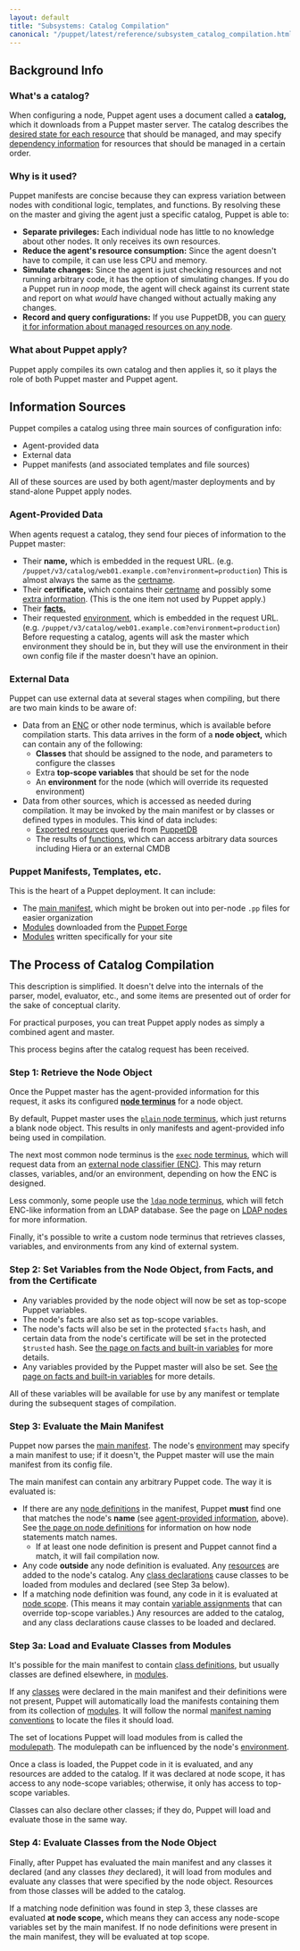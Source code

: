 ```yaml
---
layout: default
title: "Subsystems: Catalog Compilation"
canonical: "/puppet/latest/reference/subsystem_catalog_compilation.html"
---
```


[environment]: ./environments.html
[certname]: ./config_important_settings.html#basics
[resource_declaration]: ./lang_resources.html
[relationships]: ./lang_relationships.html
[cert_extensions]: ./ssl_attributes_extensions.html
[facts]: ./lang_facts_and_builtin_vars.html
[enc]: /guides/external_nodes.html
[exported resources]: ./lang_exported.html
[puppetdb]: {{puppetdb}}/
[functions]: ./lang_functions.html
[main manifest]: ./dirs_manifest.html
[modules]: ./modules_fundamentals.html
[node terminus]: ./configuration.html#nodeterminus
[plain_node]: ./indirection.html#plain-terminus
[exec_node]: ./indirection.html#exec-terminus
[ldap_node]: ./indirection.html#ldap-terminus
[ldap_guide]: /guides/ldap_nodes.html
[trusted_on]: ./config_important_settings.html#getting-new-features-early
[facts_builtin]: ./lang_facts_and_builtin_vars.html
[node definitions]: ./lang_node_definitions.html
[agent_provided]: #agent-provided-data
[resources]: ./lang_resources.html
[class declarations]: ./lang_classes.html#declaring-classes
[node scope]: ./lang_scope.html#node-scope
[variables]: ./lang_variables.html
[class definitions]: ./lang_classes.html#defining-classes
[classes]: ./lang_classes.html
[manifest naming conventions]: ./modules_fundamentals.html#manifests
[modulepath]: ./dirs_modulepath.html

Background Info
-----

### What's a catalog?

When configuring a node, Puppet agent uses a document called a **catalog,** which it downloads from a Puppet master server. The catalog describes the [desired state for each resource][resource_declaration] that should be managed, and may specify [dependency information][relationships] for resources that should be managed in a certain order.

### Why is it used?

Puppet manifests are concise because they can express variation between nodes with conditional logic, templates, and functions. By resolving these on the master and giving the agent just a specific catalog, Puppet is able to:

* **Separate privileges:** Each individual node has little to no knowledge about other nodes. It only receives its own resources.
* **Reduce the agent's resource consumption:** Since the agent doesn't have to compile, it can use less CPU and memory.
* **Simulate changes:** Since the agent is just checking resources and not running arbitrary code, it has the option of simulating changes. If you do a Puppet run in _noop_ mode, the agent will check against its current state and report on what _would_ have changed without actually making any changes.
* **Record and query configurations:** If you use PuppetDB, you can [query it for information about managed resources on any node]({{puppetdb}}/api/index.html).

### What about Puppet apply?

Puppet apply compiles its own catalog and then applies it, so it plays the role of both Puppet master and Puppet agent.


Information Sources
-----

Puppet compiles a catalog using three main sources of configuration info:

* Agent-provided data
* External data
* Puppet manifests (and associated templates and file sources)

All of these sources are used by both agent/master deployments and by stand-alone Puppet apply nodes.

### Agent-Provided Data

When agents request a catalog, they send four pieces of information to the Puppet master:

* Their **name,** which is embedded in the request URL. (e.g. `/puppet/v3/catalog/web01.example.com?environment=production`) This is almost always the same as the [certname][].
* Their **certificate,** which contains their [certname][] and possibly some [extra information][cert_extensions]. (This is the one item not used by Puppet apply.)
* Their [**facts.**][facts]
* Their requested [environment][], which is embedded in the request URL. (e.g. `/puppet/v3/catalog/web01.example.com?environment=production`) Before requesting a catalog, agents will ask the master which environment they should be in, but they will use the environment in their own config file if the master doesn't have an opinion.


### External Data

Puppet can use external data at several stages when compiling, but there are two main kinds to be aware of:

* Data from an [ENC][] or other node terminus, which is available before compilation starts. This data arrives in the form of a **node object,** which can contain any of the following:
    * **Classes** that should be assigned to the node, and parameters to configure the classes
    * Extra **top-scope variables** that should be set for the node
    * An **environment** for the node (which will override its requested environment)
* Data from other sources, which is accessed as needed during compilation. It may be invoked by the main manifest or by classes or defined types in modules. This kind of data includes:
    * [Exported resources][] queried from [PuppetDB][]
    * The results of [functions][], which can access arbitrary data sources including Hiera or an external CMDB

### Puppet Manifests, Templates, etc.

This is the heart of a Puppet deployment. It can include:

* The [main manifest][], which might be broken out into per-node `.pp` files for easier organization
* [Modules][] downloaded from the [Puppet Forge](https://forge.puppetlabs.com)
* [Modules][] written specifically for your site

The Process of Catalog Compilation
-----

This description is simplified. It doesn't delve into the internals of the parser, model, evaluator, etc., and some items are presented out of order for the sake of conceptual clarity.

For practical purposes, you can treat Puppet apply nodes as simply a combined agent and master.

This process begins after the catalog request has been received.

### Step 1: Retrieve the Node Object

Once the Puppet master has the agent-provided information for this request, it asks its configured **[node terminus][]** for a node object.

By default, Puppet master uses the [`plain` node terminus][plain_node], which just returns a blank node object. This results in only manifests and agent-provided info being used in compilation.

The next most common node terminus is the [`exec` node terminus][exec_node], which will request data from an [external node classifier (ENC)][enc]. This may return classes, variables, and/or an environment, depending on how the ENC is designed.

Less commonly, some people use the [`ldap` node terminus][ldap_node], which will fetch ENC-like information from an LDAP database. See the page on [LDAP nodes][ldap_guide] for more information.

Finally, it's possible to write a custom node terminus that retrieves classes, variables, and environments from any kind of external system.

### Step 2: Set Variables from the Node Object, from Facts, and from the Certificate

* Any variables provided by the node object will now be set as top-scope Puppet variables.
* The node's facts are also set as top-scope variables.
* The node's facts will also be set in the protected `$facts` hash, and certain data from the node's certificate will be set in the protected `$trusted` hash. See [the page on facts and built-in variables][facts_builtin] for more details.
* Any variables provided by the Puppet master will also be set. See [the page on facts and built-in variables][facts_builtin] for more details.

All of these variables will be available for use by any manifest or template during the subsequent stages of compilation.

### Step 3: Evaluate the Main Manifest

Puppet now parses the [main manifest][]. The node's [environment][] may specify a main manifest to use; if it doesn't, the Puppet master will use the main manifest from its config file.

The main manifest can contain any arbitrary Puppet code. The way it is evaluated is:

* If there are any [node definitions][] in the manifest, Puppet **must** find one that matches the node's **name** (see [agent-provided information][agent_provided], above). See [the page on node definitions][node definitions] for information on how node statements match names.
    * If at least one node definition is present and Puppet cannot find a match, it will fail compilation now.
* Any code **outside** any node definition is evaluated. Any [resources][] are added to the node's catalog. Any [class declarations][] cause classes to be loaded from modules and declared (see Step 3a below).
* If a matching node definition was found, any code in it is evaluated at [node scope][]. (This means it may contain [variable assignments][variables] that can override top-scope variables.) Any resources are added to the catalog, and any class declarations cause classes to be loaded and declared.

### Step 3a: Load and Evaluate Classes from Modules

It's possible for the main manifest to contain [class definitions][], but usually classes are defined elsewhere, in [modules][].

If any [classes][] were declared in the main manifest and their definitions were not present, Puppet will automatically load the manifests containing them from its collection of [modules][]. It will follow the normal [manifest naming conventions][] to locate the files it should load.

The set of locations Puppet will load modules from is called the [modulepath][]. The modulepath can be influenced by the node's [environment][].

Once a class is loaded, the Puppet code in it is evaluated, and any resources are added to the catalog. If it was declared at node scope, it has access to any node-scope variables; otherwise, it only has access to top-scope variables.

Classes can also declare other classes; if they do, Puppet will load and evaluate those in the same way.

### Step 4: Evaluate Classes from the Node Object

Finally, after Puppet has evaluated the main manifest and any classes it declared (and any classes _they_ declared), it will load from modules and evaluate any classes that were specified by the node object. Resources from those classes will be added to the catalog.

If a matching node definition was found in step 3, these classes are evaluated **at node scope,** which means they can access any node-scope variables set by the main manifest. If no node definitions were present in the main manifest, they will be evaluated at top scope.


